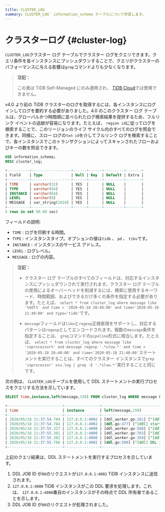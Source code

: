```yaml
---
title: CLUSTER_LOG
summary: CLUSTER_LOG` information_schema テーブルについて学習します。
---
```


# クラスターログ {#cluster-log}

`CLUSTER_LOG`クラスター ログ テーブルでクラスター ログをクエリできます。クエリ条件を各インスタンスにプッシュダウンすることで、クエリがクラスターのパフォーマンスに与える影響は`grep`コマンドよりも少なくなります。

> **注記：**
>
> この表は TiDB Self-Managed にのみ適用され、 [TiDB Cloud](https://docs.pingcap.com/tidbcloud/)では使用できません。

v4.0 より前の TiDB クラスターのログを取得するには、各インスタンスにログインしてログを要約する必要がありました。4.0 のこのクラスター ログ テーブルは、グローバルかつ時間順に並べられたログ検索結果を提供するため、フルリンク イベントの追跡が容易になります。たとえば、 `region id`に従ってログを検索することで、このリージョンのライフ サイクル内のすべてのログを照会できます。同様に、スロー ログの`txn id`を介してフルリンク ログを検索することで、各インスタンスでこのトランザクションによってスキャンされたフローおよびキーの数を照会できます。

```sql
USE information_schema;
DESC cluster_log;
```

```sql
+----------+------------------+------+------+---------+-------+
| Field    | Type             | Null | Key  | Default | Extra |
+----------+------------------+------+------+---------+-------+
| TIME     | varchar(32)      | YES  |      | NULL    |       |
| TYPE     | varchar(64)      | YES  |      | NULL    |       |
| INSTANCE | varchar(64)      | YES  |      | NULL    |       |
| LEVEL    | varchar(8)       | YES  |      | NULL    |       |
| MESSAGE  | var_string(1024) | YES  |      | NULL    |       |
+----------+------------------+------+------+---------+-------+
5 rows in set (0.00 sec)
```

フィールドの説明:

-   `TIME` : ログを印刷する時間。
-   `TYPE` : インスタンスタイプ。オプションの値は`tidb` 、 `pd` 、 `tikv`です。
-   `INSTANCE` : インスタンスのサービス アドレス。
-   `LEVEL` : ログレベル。
-   `MESSAGE` : ログの内容。

> **注記：**
>
> -   クラスター ログ テーブルのすべてのフィールドは、対応するインスタンスにプッシュダウンされて実行されます。クラスター ログ テーブルの使用によるオーバーヘッドを削減するには、検索に使用するキーワード、時間範囲、およびできるだけ多くの条件を指定する必要があります。たとえば、 `select * from cluster_log where message like '%ddl%' and time > '2020-05-18 20:40:00' and time<'2020-05-18 21:40:00' and type='tidb'`です。
>
> -   `message`フィールドは`like`と`regexp`正規表現をサポートし、対応するパターンは`regexp`としてエンコードされます。複数の`message`条件を指定することは、 `grep`コマンドの`pipeline`形式に相当します。たとえば、 `select * from cluster_log where message like 'coprocessor%' and message regexp '.*slow.*' and time > '2020-05-18 20:40:00' and time<'2020-05-18 21:40:00'`ステートメントを実行することは、すべてのクラスター インスタンスで`grep 'coprocessor' xxx.log | grep -E '.*slow.*'`実行することと同じです。

次の例は、 `CLUSTER_LOG`テーブルを使用して DDL ステートメントの実行プロセスをクエリする方法を示しています。

```sql
SELECT time,instance,left(message,150) FROM cluster_log WHERE message LIKE '%ddl%job%ID.80%' AND type='tidb' AND time > '2020-05-18 20:40:00' AND time < '2020-05-18 21:40:00'
```

```sql
+-------------------------+----------------+--------------------------------------------------------------------------------------------------------------------------------------------------------+
| time                    | instance       | left(message,150)                                                                                                                                      |
+-------------------------+----------------+--------------------------------------------------------------------------------------------------------------------------------------------------------+
| 2020/05/18 21:37:54.784 | 127.0.0.1:4002 | [ddl_worker.go:261] ["[ddl] add DDL jobs"] ["batch count"=1] [jobs="ID:80, Type:create table, State:none, SchemaState:none, SchemaID:1, TableID:79, Ro |
| 2020/05/18 21:37:54.784 | 127.0.0.1:4002 | [ddl.go:477] ["[ddl] start DDL job"] [job="ID:80, Type:create table, State:none, SchemaState:none, SchemaID:1, TableID:79, RowCount:0, ArgLen:1, start |
| 2020/05/18 21:37:55.327 | 127.0.0.1:4000 | [ddl_worker.go:568] ["[ddl] run DDL job"] [worker="worker 1, tp general"] [job="ID:80, Type:create table, State:none, SchemaState:none, SchemaID:1, Ta |
| 2020/05/18 21:37:55.381 | 127.0.0.1:4000 | [ddl_worker.go:763] ["[ddl] wait latest schema version changed"] [worker="worker 1, tp general"] [ver=70] ["take time"=50.809848ms] [job="ID:80, Type: |
| 2020/05/18 21:37:55.382 | 127.0.0.1:4000 | [ddl_worker.go:359] ["[ddl] finish DDL job"] [worker="worker 1, tp general"] [job="ID:80, Type:create table, State:synced, SchemaState:public, SchemaI |
| 2020/05/18 21:37:55.786 | 127.0.0.1:4002 | [ddl.go:509] ["[ddl] DDL job is finished"] [jobID=80]                                                                                                  |
+-------------------------+----------------+--------------------------------------------------------------------------------------------------------------------------------------------------------+
```

上記のクエリ結果は、DDL ステートメントを実行するプロセスを示しています。

1.  DDL JOB ID が`80`のリクエストが`127.0.0.1:4002` TiDB インスタンスに送信されます。
2.  `127.0.0.1:4000` TiDB インスタンスがこの DDL 要求を処理します。これは、 `127.0.0.1:4000`番目のインスタンスがその時点で DDL 所有者であることを示します。
3.  DDL JOB ID が`80`のリクエストが処理されました。

